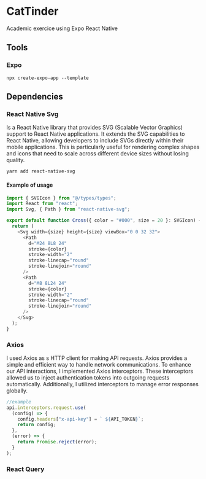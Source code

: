 # CatTinder

Academic exercice using Expo React Native

## Tools

### Expo

```
npx create-expo-app --template

```

## Dependencies

### React Native Svg

Is a React Native library that provides SVG (Scalable Vector Graphics) support to React Native applications. It extends the SVG capabilities to React Native, allowing developers to include SVGs directly within their mobile applications. This is particularly useful for rendering complex shapes and icons that need to scale across different device sizes without losing quality.

`yarn add react-native-svg`

#### Example of usage

```javascript
import { SVGIcon } from "@/types/types";
import React from "react";
import Svg, { Path } from "react-native-svg";

export default function Cross({ color = "#000", size = 20 }: SVGIcon) {
  return (
    <Svg width={size} height={size} viewBox="0 0 32 32">
      <Path
        d="M24 8L8 24"
        stroke={color}
        stroke-width="2"
        stroke-linecap="round"
        stroke-linejoin="round"
      />
      <Path
        d="M8 8L24 24"
        stroke={color}
        stroke-width="2"
        stroke-linecap="round"
        stroke-linejoin="round"
      />
    </Svg>
  );
}
```

### Axios

I used Axios as s HTTP client for making API requests. Axios provides a simple and efficient way to handle network communications.
To enhance our API interactions, I implemented Axios interceptors. These interceptors allowed us to inject authentication tokens into outgoing requests automatically. Additionally, I utilized interceptors to manage error responses globally.

```javascript
//example
api.interceptors.request.use(
  (config) => {
    config.headers["x-api-key"] = ` ${API_TOKEN}`;
    return config;
  },
  (error) => {
    return Promise.reject(error);
  }
);
```

### React Query
